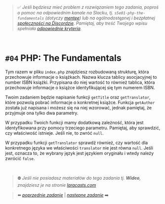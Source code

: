 > :white_check_mark: *Jeśli będziesz mieć problem z rozwiązaniem tego zadania, poproś o pomoc na odpowiednim kanale na Slacku, tj. `s5e01-php-the-fundamentals` (dotyczy [mentee](https://devmentor.pl/mentoring-javascript/)) lub na ogólnodostępnej i bezpłatnej [społeczności na Discordzie](https://devmentor.pl/discord). Pamiętaj, aby treść Twojego wpisu spełniała [odpowiednie kryteria](https://devmentor.pl/jak-prosic-o-pomoc/).*

&nbsp;

# `#04` PHP: The Fundamentals

Tym razem w pliku `index.php` znajdziesz rozbudowaną strukturę, która przechowuje informacje o książkach. Nazwa klucza tablicy asocjacyjnej to number ISBN książki. Przypisana do niej wartość to również tablica, która przechowuje informacje o książce identyfikującej się tym numerem ISBN.

Twoim zadaniem będzie napisanie funkcji `getTitle` oraz `getTranslator`, które pozwolą pobrać informacje o konkretnej książce. Funkcja `getAuthor` została już napisana i możesz się na niej wzorować, jednak pamiętaj, że przyjmuje ona tylko dwa parametry.

W przypadku Twoich funkcji mamy dodatkową zależność, która jest identyfikowana przy pomocy trzeciego parametru. Pamiętaj, aby sprawdzić, czy właściwość istnieje. Jeśli nie, to zwróć `null`.

W przypadku funkcji `getTranslator` sprawdź również, czy wartość dla konkretnego języka we właściwości `translator` nie jest równa `null`. Jeśli jest, oznacza to, że wybrany język jest językiem oryginału i wtedy należy zwrócić `false`.


&nbsp;
> :no_entry: *Jeśli nie posiadasz materiałów do tego zadania tj. **Wideo**, znajdziesz je na stronie [laracasts.com](https://laracasts.com/referral/bogolubow)*

> :arrow_left: [*poprzednie zadanie*](./../03) | [*następne zadanie*](./../05) :arrow_right:
